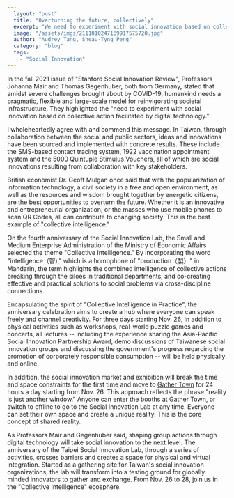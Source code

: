 ```yaml
---
  layout: "post"
  title: "Overturning the future, collectively"
  excerpt: "We need to experiment with social innovation based on collective action facilitated by digital technology."
  image: "/assets/imgs/2111010247169917575720.jpg"
  author: "Audrey Tang, Sheau-Tyng Peng"
  category: "blog"
  tags: 
    - "Social Innovation"
---
```


In the fall 2021 issue of "Stanford Social Innovation Review", Professors Johanna Mair and Thomas Gegenhuber, both from Germany, stated that amidst severe challenges brought about by COVID-19, humankind needs a pragmatic, flexible and large-scale model for reinvigorating societal infrastructure. They highlighted the "need to experiment with social innovation based on collective action facilitated by digital technology."

I wholeheartedly agree with and commend this message. In Taiwan, through collaboration between the social and public sectors, ideas and innovations have been sourced and implemented with concrete results. These include the SMS-based contact tracing system, 1922  vaccination appointment system and the 5000 Quintuple Stimulus Vouchers, all of which are social innovations resulting from collaboration with key stakeholders.

British economist Dr. Geoff Mulgan once said that with the popularization of information technology, a civil society in a free and open environment, as well as the resources and wisdom brought together by energetic citizens, are the best opportunities to overturn the future. Whether it is an innovative and entrepreneurial organization, or the masses who use mobile phones to scan QR Codes, all can contribute to changing society. This is the best example of "collective intelligence."

On the fourth anniversary of the Social Innovation Lab, the Small and Medium Enterprise Administration of the Ministry of Economic Affairs selected the theme "Collective Intelligence." By incorporating the word "intelligence（智)," which is a homophone of "production（製）" in Mandarin, the term highlights the combined intelligence of collective actions breaking through the siloes in traditional departments, and co-creating effective and practical solutions to social problems via cross-discipline connections.

Encapsulating the spirit of "Collective Intelligence in Practice", the anniversary celebration aims to create a hub where everyone can speak freely and channel creativity. For three days starting Nov. 26, in addition to physical activities such as workshops, real-world puzzle games and concerts, all lectures -- including the experience sharing the Asia-Pacific Social Innovation Partnership Award, demo discussions of Taiwanese social innovation groups and discussing the government's progress regarding the promotion of corporately responsible consumption -- will be held physically and online.

In addition, the social innovation market and exhibition will break the time and space constraints for the first time and move to [Gather Town](https://gather.town/app/OpSG6nKGfIZ1MfCa/SDGS2021A) for 24 hours a day starting from Nov. 26. This approach reflects the phrase "reality is just another window." Anyone can enter the booths at Gather Town, or switch to offline to go to the Social Innovation Lab at any time. Everyone can set their own space and create a unique reality. This is the core concept of shared reality.

As Professors Mair and Gegenhuber said, shaping group actions through digital technology will take social innovation to the next level. The anniversary of the Taipei Social Innovation Lab, through a series of activities, crosses barriers and creates a space for physical and virtual integration. Started as a gathering site for Taiwan's social innovation organizations, the lab will transform into a testing ground for globally minded innovators to gather and exchange. From Nov. 26 to 28, join us in the "Collective Intelligence" ecosphere.
